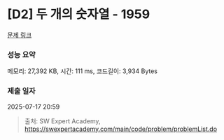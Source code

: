 # [D2] 두 개의 숫자열 - 1959 

[문제 링크](https://swexpertacademy.com/main/code/problem/problemDetail.do?contestProbId=AV5PpoFaAS4DFAUq) 

### 성능 요약

메모리: 27,392 KB, 시간: 111 ms, 코드길이: 3,934 Bytes

### 제출 일자

2025-07-17 20:59



> 출처: SW Expert Academy, https://swexpertacademy.com/main/code/problem/problemList.do